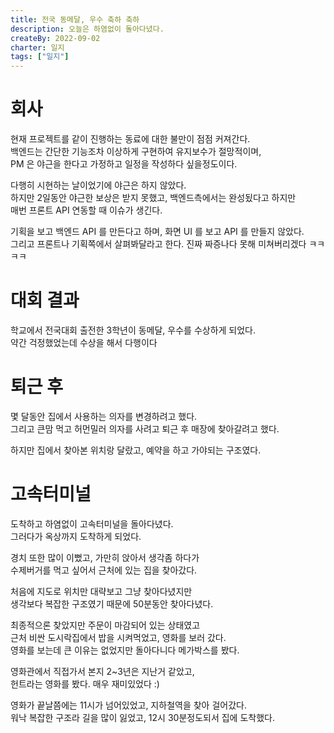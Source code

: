 ```yaml
---
title: 전국 동메달, 우수 축하 축하
description: 오늘은 하염없이 돌아다녔다.
createBy: 2022-09-02
charter: 일지
tags: ["일지"]
---
```


# 회사

현재 프로젝트를 같이 진행하는 동료에 대한 불만이 점점 커져간다.  
백엔드는 간단한 기능조차 이상하게 구현하여 유지보수가 절망적이며,  
PM 은 야근을 한다고 가정하고 일정을 작성하다 싶을정도이다.

다행히 시현하는 날이었기에 야근은 하지 않았다.  
하지만 2일동안 야근한 보상은 받지 못했고, 백엔드측에서는 완성됬다고 하지만  
매번 프론트 API 연동할 때 이슈가 생긴다.

기획을 보고 백엔드 API 를 만든다고 하며, 화면 UI 를 보고 API 를 만들지 않았다.  
그리고 프론트나 기획쪽에서 살펴봐달라고 한다. 진짜 짜증나다 못해 미쳐버리겠다 ㅋㅋㅋㅋ

# 대회 결과

학교에서 전국대회 출전한 3학년이 동메달, 우수를 수상하게 되었다.  
약간 걱정했었는데 수상을 해서 다행이다

# 퇴근 후

몇 달동안 집에서 사용하는 의자를 변경하려고 했다.  
그리고 큰맘 먹고 허먼밀러 의자를 사려고 퇴근 후 매장에 찾아갈려고 했다.

하지만 집에서 찾아본 위치랑 달랐고, 예약을 하고 가야되는 구조였다.

# 고속터미널

도착하고 하염없이 고속터미널을 돌아다녔다.  
그러다가 옥상까지 도착하게 되었다.

경치 또한 많이 이뻤고, 가만히 앉아서 생각좀 하다가  
수제버거를 먹고 싶어서 근처에 있는 집을 찾아갔다.

처음에 지도로 위치만 대략보고 그냥 찾아다녔지만  
생각보다 복잡한 구조였기 때문에 50분동안 찾아다녔다.

최종적으론 찾았지만 주문이 마감되어 있는 상태였고  
근처 비싼 도시락집에서 밥을 시켜먹었고, 영화를 보러 갔다.  
영화를 보는데 큰 이유는 없었지만 돌아다니다 메가박스를 봤다.

영화관에서 직접가서 본지 2~3년은 지난거 같았고,  
헌트라는 영화를 봤다. 매우 재미있었다 :)

영화가 끝날쯤에는 11시가 넘어있었고, 지하철역을 찾아 걸어갔다.  
워낙 복잡한 구조라 길을 많이 잃었고, 12시 30분정도되서 집에 도착했다.
